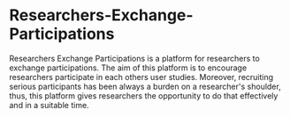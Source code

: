 # Researchers-Exchange-Participations
Researchers Exchange Participations is a platform for researchers to exchange participations. The aim of this platform is to encourage researchers participate in each others user studies. Moreover, recruiting serious participants has been always a burden on a researcher's shoulder, thus, this platform gives researchers the opportunity to do that effectively and in a suitable time.
